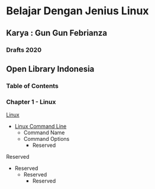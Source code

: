 # Belajar Dengan Jenius Linux

## Karya : Gun Gun Febrianza

### Drafts 2020



## Open Library Indonesia

### Table of Contents

### Chapter 1 - Linux

[Linux](https://github.com/gungunfebrianza/Belajar-Dengan-Jenius-Linux/blob/master/Linux.md)

- [Linux Command Line](https://github.com/gungunfebrianza/Belajar-Dengan-Jenius-Linux/blob/master/Linux%20Command%20Line.md)
  - Command Name
  - Command Options
    - Reserved



Reserved

- Reserved
  - Reserved
    - Reserved